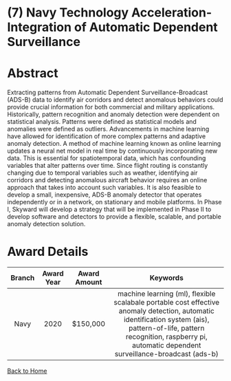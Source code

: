 
(7) Navy Technology Acceleration- Integration of Automatic Dependent Surveillance
=================================================================================

# Abstract


Extracting patterns from Automatic Dependent Surveillance-Broadcast (ADS-B) data to identify air corridors and detect anomalous behaviors could provide crucial information for both commercial and military applications. Historically, pattern recognition and anomaly detection were dependent on statistical analysis. Patterns were defined as statistical models and anomalies were defined as outliers. Advancements in machine learning have allowed for identification of more complex patterns and adaptive anomaly detection. A method of machine learning known as online learning updates a neural net model in real time by continuously incorporating new data. This is essential for spatiotemporal data, which has confounding variables that alter patterns over time. Since flight routing is constantly changing due to temporal variables such as weather, identifying air corridors and detecting anomalous aircraft behavior requires an online approach that takes into account such variables. It is also feasible to develop a small, inexpensive, ADS-B anomaly detector that operates independently or in a network, on stationary and mobile platforms. In Phase I, Skyward will develop a strategy that will be implemented in Phase II to develop software and detectors to provide a flexible, scalable, and portable anomaly detection solution.  

# Award Details

|Branch|Award Year|Award Amount|Keywords|
| :---: | :---: | :---: | :---: |
|Navy|2020|$150,000|machine learning (ml), flexible scalabale portable cost effective anomaly detection, automatic identification system (ais), pattern-of-life, pattern recognition, raspberry pi, automatic dependent surveillance-broadcast (ads-b)|
  
  


[Back to Home](https://github.com/chrischow/dod_sbir_awards/Reports/JH/#2068)